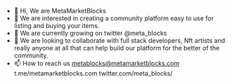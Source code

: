 - 👋 Hi, We are MetaMarketBlocks
- 👀 We are interested in creating a community platform
     easy to use for listing and buying your items.
- 🌱 We are currently growing on twitter @meta_blocks 
- 💞️ We are looking to collaborate with full stack developers, 
     Nft artists and really anyone at all that can help build our 
     platform for the better of the community.
- 📫 How to reach us metablocks@metamarketblocks.com
                     t.me/metamarketblocks.com 
                     twitter.com/meta_blocks/
     


